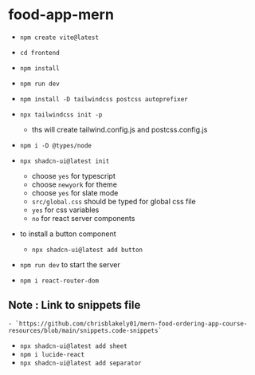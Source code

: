 # food-app-mern

- `npm create vite@latest`
- `cd frontend`
- `npm install`
- `npm run dev`
- `npm install -D tailwindcss postcss autoprefixer`
- `npx tailwindcss init -p`
    - ths will create tailwind.config.js and postcss.config.js
- `npm i -D @types/node`
- `npx shadcn-ui@latest init` 
    - choose `yes` for typescript
    - choose `newyork` for theme
    - choose `yes` for slate mode
    - `src/global.css` should be typed for global css file
    - `yes` for css variables
    - `no` for react server components 

- to install a button  component
    - `npx shadcn-ui@latest add button`
- `npm run dev` to start the server
- `npm i react-router-dom`

## Note : Link to snippets file
    - `https://github.com/chrisblakely01/mern-food-ordering-app-course-resources/blob/main/snippets.code-snippets`

- `npx shadcn-ui@latest add sheet`
- `npm i lucide-react`
- `npx shadcn-ui@latest add separator`